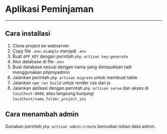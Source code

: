 # Aplikasi Peminjaman
---
## Cara installasi
1. Clone project ke webserver
2. Copy file `.env.example` menjadi `.env`
3. Buat `APP_KEY` dengan perintah `php artisan key:generate`
4. Atur database di file `.env`
5. Buat database sesuai dengan nama yang dimasukkan tadi menggunakan phpmyadmin
6. Jalankan perintah `php artisan migrate` untuk membuat table
7. Jalankan `npm run build` untuk render css dan js
8. Jalankan aplikasi dengan perintah `php artisan serve` dan akses di `localhost:8000`, atau langsung kunjungi `localhost/nama_folder_project_ini`

## Cara menambah admin
Gunakan perintah `php artisan admin:create` kemudian isikan data admin.
